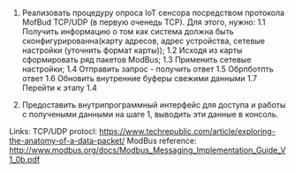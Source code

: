 1. Реализовать процедуру опроса IoT сенсора посредством протокола MofBud TCP/UDP (в первую оченедь TCP). Для этого, нужно:
	1.1 Получить информацию о том как система должна быть сконфигурированна(карту адресов, адрес устройства, сетевые настройки (уточнить формат карты));
	1.2 Исходя из карты сформировать ряд пакетов ModBus;
	1.3 Применить сетевые настройки;
	1.4 Отправить запрос - получить ответ
	1.5 Обрпботпть ответ
	1.6 Обновить внутренние буферы свежими данными
	1.7 Перейти к этапу 1.4

2. Предоставить внутрипрограммный интерфейс для доступа и работы с получеными данными на шаге 1, выводить эти данные в консоль.



Links:
TCP/UDP protocl:	https://www.techrepublic.com/article/exploring-the-anatomy-of-a-data-packet/
ModBus reference:	http://www.modbus.org/docs/Modbus_Messaging_Implementation_Guide_V1_0b.pdf